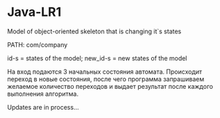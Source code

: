 # Java-LR1
Model of object-oriented skeleton that is changing it`s states

PATH: com/company

id-s = states of the model;
new_id-s = new states of the model

На вход подаются 3 начальных состояния автомата.
Происходит переход в новые состояния, после чего программа запрашиваем желаемое количество
переходов и выдает результат после каждого выполнения алгоритма.

Updates are in process...

